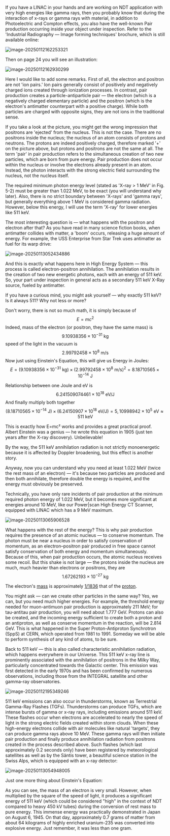 If you have a LINAC in your hands and are working on NDT application with very high energies like gamma rays, then you probably know that during the interaction of x-rays or gamma rays with material, in addition to Photoelectric and Compton effects, you also have the well-known Pair production occurring inside your object under inspection. Refer to the 'Industrial Radiography — Image forming techniques' brochure, which is still available online:

![image-20250112162253321](assets/image-20250112162253321.png)

Then on page 24 you will see an illustration:

![image-20250112162930299](assets/image-20250112162930299.png)

Here I would like to add some remarks. First of all, the electron and positron are not 'ion pairs.' Ion pairs generally consist of positively and negatively charged ions created through ionization processes. In contrast, pair production creates a particle-antiparticle pair — the electron (which is a negatively charged elementary particle) and the positron (which is the electron's antimatter counterpart with a positive charge). While both particles are charged with opposite signs, they are not ions in the traditional sense.

If you take a look at the picture, you might get the wrong impression that positrons are 'ejected' from the nucleus. This is not the case. There are no positrons inside the nucleus; the nucleus of an atom consists of protons and neutrons. The protons are indeed positively charged, therefore marked '+' on the picture above, but protons and positrons are not the same at all. The term 'pair' in pair production refers to the simultaneous creation of two new particles, which are born from pure energy. Pair production does not occur within the nucleus or involve the electrons already present in an atom. Instead, the photon interacts with the strong electric field surrounding the nucleus, not the nucleus itself.

The required minimum photon energy level (stated as 'X-ray > 1 MeV' in Fig. 5-2) must be greater than 1.022 MeV, to be exact (you will understand why later). Also, there is no strict boundary between 'X-rays' and 'gamma rays', but generally everything above 1 MeV is considered gamma radiation. However, below this energy, I will use the term 'X-ray' for lower energies like 511 keV.

The most interesting question is — what happens with the positron and electron after that? As you have read in many science fiction books, when antimatter collides with matter, a 'boom' occurs, releasing a huge amount of energy. For example, the USS Enterprise from Star Trek uses antimatter as fuel for its warp drive:

![image-20250113052434886](assets/image-20250113052434886.png)

And this is exactly what happens here in High Energy System — this process is called electron-positron annihilation. The annihilation results in the creation of two new energetic photons, each with an energy of 511 keV. So, your part under inspection in general acts as a secondary 511 keV X-Ray source, fueled by antimatter.

If you have a curious mind, you might ask yourself — why exactly 511 keV? Is it always 511? Why not less or more?

Don't worry, there is not so much math, it is simply because of 
$$
E=mc^2
$$
Indeed, mass of the electron (or positron, they have the same mass) is 
$$
9.10938356 \times 10^{-31} \text{ kg}
$$
speed of the light in the vacuum is
$$
2.99792458 \times 10^{8} \text{ m/s}
$$
Now just using Einstein's Equation, this will give us Energy in Joules:
$$
E = (9.10938356 \times 10^{-31} \text{ kg}) \times (2.99792458 \times 10^{8} \text{ m/s})^2 = 8.18710565 \times 10^{-14} \text{ J}
$$

Relationship between one Joule and eV is 
$$
6.241509074461 \times 10^{18} \text{ eV/J}
$$
And finally multiply both together
$$
(8.18710565 \times 10^{-14} \text{ J}) \times (6.24150907 \times 10^{18} \text{ eV/J}) = 5,10998942 \times 10^{5} \text{ eV} \approx 511 \text{ keV}
$$

This is exactly how E=mc² works and provides a great practical proof. Albert Einstein was a genius — he wrote this equation in 1905 (just ten years after the X-ray discovery). Unbelievable!

By the way, the 511 keV annihilation radiation is not strictly monoenergetic because it is affected by Doppler broadening, but this effect is another story.

Anyway, now you can understand why you need at least 1.022 MeV (twice the rest mass of an electron) — it's because two particles are produced and then both annihilate, therefore double the energy is required, and the energy must obviously be preserved.

Technically, you have only rare incidents of pair production at the minimum required photon energy of 1.022 MeV, but it becomes more significant at energies around 10 MeV, like our Power|scan High Energy CT Scanner, equipped with LINAC which has a 9 MeV maximum. 

![image-20250113065906528](assets/image-20250113065906528.png)

What happens with the rest of the energy? This is why pair production requires the presence of an atomic nucleus — to conserve momentum. The photon must be near a nucleus in order to satisfy conservation of momentum, as an electron–positron pair produced in free space cannot satisfy conservation of both energy and momentum simultaneously. Because of this, when pair production occurs, the atomic nucleus receives some recoil. But this shake is not large — the protons inside the nucleus are much, much heavier than electrons or positrons, they are
$$
1.67262193 \times 10^{-27} \text{ kg}
$$

The electron's [mass](https://en.wikipedia.org/wiki/Invariant_mass) is approximately [⁠1/1836⁠](https://en.wikipedia.org/wiki/Proton-to-electron_mass_ratio) that of the [proton](https://en.wikipedia.org/wiki/Proton).

You might ask — can we create other particles in the same way? Yes, we can, but you need much higher energies. For example, the threshold energy needed for muon-antimuon pair production is approximately 211 MeV; for tau-antitau pair production, you will need about 1.777 GeV. Protons can also be created, and the incoming energy sufficient to create both a proton and an antiproton, as well as conserve momentum in the reaction, will be 2.814 GeV. This is what happened in the Super Proton-Antiproton Synchrotron (SppS) at CERN, which operated from 1981 to 1991. Someday we will be able to perform synthesis of any kind of atoms, to be sure.

Back to 511 keV — this is also called characteristic annihilation radiation, which happens everywhere in our Universe. This 511 keV x-ray line is prominently associated with the annihilation of positrons in the Milky Way, particularly concentrated towards the Galactic center. This emission was first detected in the early 1970s and has been confirmed by numerous observations, including those from the INTEGRAL satellite and other gamma-ray observatories.

![image-20250112195349246](assets/image-20250112195349246.png)

511 keV emissions can also occur in thunderstorms, known as Terrestrial Gamma-Ray Flashes (TGFs). Thunderstorms can produce TGFs, which are intense bursts of gamma or x-ray rays, including emissions around 511 keV. These flashes occur when electrons are accelerated to nearly the speed of light in the strong electric fields created within storm clouds. When these high-energy electrons collide with air molecules like natural 'targets', they can produce gamma rays above 10 MeV. These gamma rays will then initiate pair production and finally produce annihilation radiation from positrons created in the process described above. Such flashes (which last approximately 0.2 seconds only) have been registered by meteorological satellites as well as by the Säntis tower, a beautiful science station in the Swiss Alps, which is equipped with an x-ray detector:

![image-20250113054948005](assets/image-20250113054948005.png)

Just one more thing about Einstein's Equation:

As you can see, the mass of an electron is very small. However, when multiplied by the square of the speed of light, it produces a significant energy of 511 keV (which could be considered "high" in the context of NDT compared to heavy 450 kV tubes) during the conversion of rest mass to pure energy. This immense energy was practically demonstrated in Japan on August 6, 1945. On that day, approximately 0.7 grams of matter from about 64 kilograms of highly enriched uranium-235 was converted into explosive energy. Just remember, it was less than one gram.
